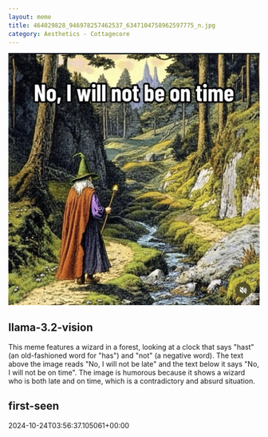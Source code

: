 ```yaml
---
layout: meme
title: 464029828_946978257462537_6347104758962597775_n.jpg
category: Aesthetics - Cottagecore
---
```


<div markdown="0"><a href="464029828_946978257462537_6347104758962597775_n.jpg"><img class="photo" src="464029828_946978257462537_6347104758962597775_n.jpg" /></a>

<h2>llama-3.2-vision</h2>
<p title="Llama-3.2-Vision-11B is a really good model that probably gets the visual details right but doesn't understand literary or media references, and often fails to accurately represent the physical arrangement of objects and the implied relationships between the objects.">This meme features a wizard in a forest, looking at a clock that says &quot;hast&quot; (an old-fashioned word for &quot;has&quot;) and &quot;not&quot; (a negative word). The text above the image reads &quot;No, I will not be late&quot; and the text below it says &quot;No, I will not be on time&quot;. The image is humorous because it shows a wizard who is both late and on time, which is a contradictory and absurd situation.</p>

<h2>first-seen</h2>
<p title="Because Git doesn't preserve file modification times, this metadata file contains the file's modification time when it was added to the library.">2024-10-24T03:56:37.105061+00:00</p>

</div>


